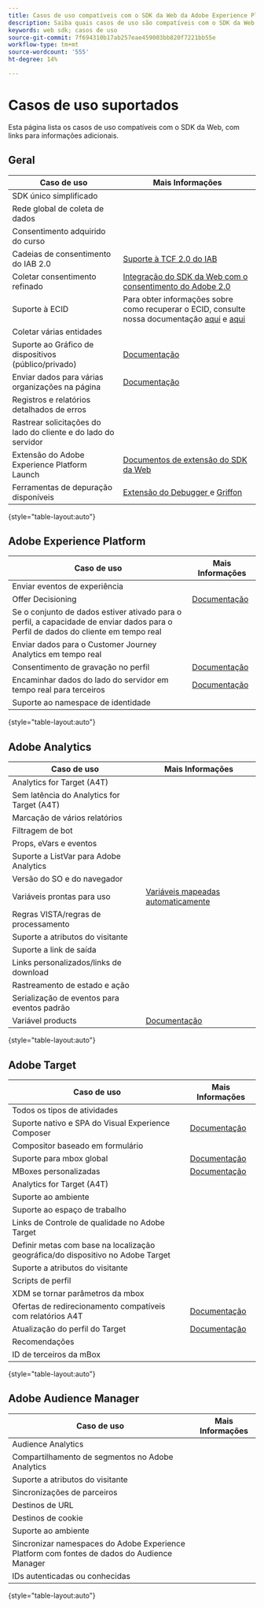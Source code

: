 ```yaml
---
title: Casos de uso compatíveis com o SDK da Web da Adobe Experience Platform
description: Saiba quais casos de uso são compatíveis com o SDK da Web da Adobe Experience Platform.
keywords: web sdk; casos de uso
source-git-commit: 7f694310b17ab257eae459003bb820f7221bb55e
workflow-type: tm+mt
source-wordcount: '555'
ht-degree: 14%

---
```



# Casos de uso suportados

Esta página lista os casos de uso compatíveis com o SDK da Web, com links para informações adicionais.

## Geral

| Caso de uso | Mais Informações |
| --- | --- |
| SDK único simplificado |  |
| Rede global de coleta de dados |  |
| Consentimento adquirido do curso |  |
| Cadeias de consentimento do IAB 2.0 | [Suporte à TCF 2.0 do IAB](https://experienceleague.adobe.com/docs/experience-platform/edge/consent/iab-tcf/overview.html?lang=en#consent) |
| Coletar consentimento refinado | [Integração do SDK da Web com o consentimento do Adobe 2.0](https://experienceleague.adobe.com/docs/experience-platform/landing/governance-privacy-security/consent/adobe/sdk.html#prerequisites) |
| Suporte à ECID | Para obter informações sobre como recuperar o ECID, consulte nossa documentação [aqui](https://experienceleague.adobe.com/docs/experience-platform/edge/identity/overview.html?lang=en#first-party-identity) e [aqui](https://experienceleague.adobe.com/docs/experience-platform/edge/extension/accessing-the-ecid.html?lang=en#extension) |
| Coletar várias entidades |  |
| Suporte ao Gráfico de dispositivos (público/privado) | [Documentação](https://experienceleague.adobe.com/docs/analytics/components/cda/device-graph.html?lang=en) |
| Enviar dados para várias organizações na página | [Documentação](https://experienceleague.adobe.com/docs/experience-platform/edge/fundamentals/interacting-with-multiple-properties.html?lang=en#fundamentals) |
| Registros e relatórios detalhados de erros |  |
| Rastrear solicitações do lado do cliente e do lado do servidor |  |
| Extensão do Adobe Experience Platform Launch | [Documentos de extensão do SDK da Web](../../tags/extensions/web/sdk/overview.md) |
| Ferramentas de depuração disponíveis | [Extensão do Debugger ](https://experienceleague.adobe.com/docs/debugger-learn/tutorials/experience-platform-debugger/introduction-to-the-experience-platform-debugger.html?lang=en) e  [Griffon](https://aep-sdks.gitbook.io/docs/beta/project-griffon) |

{style=&quot;table-layout:auto&quot;}

## Adobe Experience Platform

| Caso de uso | Mais Informações |
| --- | --- |
| Enviar eventos de experiência |  |
| Offer Decisioning | [Documentação](https://experienceleague.adobe.com/docs/experience-platform/edge/personalization/offer-decisioning/offer-decisioning-overview.html?lang=en#personalization) |
| Se o conjunto de dados estiver ativado para o perfil, a capacidade de enviar dados para o Perfil de dados do cliente em tempo real |  |
| Enviar dados para o Customer Journey Analytics em tempo real |  |
| Consentimento de gravação no perfil | [Documentação](https://experienceleague.adobe.com/docs/experience-platform/landing/governance-privacy-security/consent/adobe/sdk.html?lang=en) |
| Encaminhar dados do lado do servidor em tempo real para terceiros | [Documentação](../../tags/ui/event-forwarding/overview.md) |
| Suporte ao namespace de identidade |  |

{style=&quot;table-layout:auto&quot;}

## Adobe Analytics

| Caso de uso | Mais Informações |
| --- | --- |
| Analytics for Target (A4T) |  |
| Sem latência do Analytics for Target (A4T) |  |
| Marcação de vários relatórios |  |
| Filtragem de bot |  |
| Props, eVars e eventos |  |
| Suporte a ListVar para Adobe Analytics |  |
| Versão do SO e do navegador |  |
| Variáveis prontas para uso | [Variáveis mapeadas automaticamente](https://experienceleague.adobe.com/docs/experience-platform/edge/data-collection/adobe-analytics/automatically-mapped-vars.html?lang=en#data-collection) |
| Regras VISTA/regras de processamento |  |
| Suporte a atributos do visitante |  |
| Suporte a link de saída |  |
| Links personalizados/links de download |  |
| Rastreamento de estado e ação |  |
| Serialização de eventos para eventos padrão |  |
| Variável products  | [Documentação](https://experienceleague.adobe.com/docs/experience-platform/edge/data-collection/collect-commerce-data.html?lang=en#actions-related-to-products) |

{style=&quot;table-layout:auto&quot;}

## Adobe Target

| Caso de uso | Mais Informações |
| --- | --- |
| Todos os tipos de atividades |  |
| Suporte nativo e SPA do Visual Experience Composer | [Documentação](https://experienceleague.adobe.com/docs/experience-platform/edge/personalization/adobe-target/spa-implementation.html?lang=en#personalization) |
| Compositor baseado em formulário |  |
| Suporte para mbox global | [Documentação](https://experienceleague.adobe.com/docs/experience-platform/edge/personalization/rendering-personalization-content.html?lang=en#automatically-rendering-content) |
| MBoxes personalizadas | [Documentação](https://experienceleague.adobe.com/docs/experience-platform/edge/personalization/rendering-personalization-content.html?lang=en#manually-rendering-content) |
| Analytics for Target (A4T) |  |
| Suporte ao ambiente |  |
| Suporte ao espaço de trabalho |  |
| Links de Controle de qualidade no Adobe Target |  |
| Definir metas com base na localização geográfica/do dispositivo no Adobe Target |  |
| Suporte a atributos do visitante |  |
| Scripts de perfil |  |
| XDM se tornar parâmetros da mbox |  |
| Ofertas de redirecionamento compatíveis com relatórios A4T | [Documentação](https://experienceleague.adobe.com/docs/target/using/experiences/offers/offer-redirect.html?lang=en) |
| Atualização do perfil do Target | [Documentação](https://experienceleague.adobe.com/docs/experience-platform/edge/personalization/adobe-target/target-overview.html?lang=en#single-profile-update) |
| Recomendações |  |
| ID de terceiros da mBox |  |

{style=&quot;table-layout:auto&quot;}

## Adobe Audience Manager

| Caso de uso | Mais Informações |
| --- | --- |
| Audience Analytics |  |
| Compartilhamento de segmentos no Adobe Analytics |  |
| Suporte a atributos do visitante |  |
| Sincronizações de parceiros |  |
| Destinos de URL |  |
| Destinos de cookie |  |
| Suporte ao ambiente |  |
| Sincronizar namespaces do Adobe Experience Platform com fontes de dados do Audience Manager |  |
| IDs autenticadas ou conhecidas |  |

{style=&quot;table-layout:auto&quot;}
